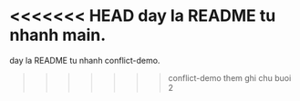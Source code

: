 <<<<<<< HEAD
day la README tu nhanh main.
=======
day la README tu nhanh conflict-demo.
>>>>>>> conflict-demo
them ghi chu buoi 2
